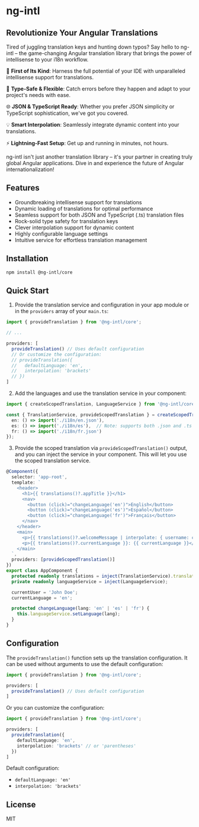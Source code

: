 # ng-intl

## Revolutionize Your Angular Translations

Tired of juggling translation keys and hunting down typos? Say hello to ng-intl – the game-changing Angular translation library that brings the power of intellisense to your i18n workflow.

🚀 **First of Its Kind**: Harness the full potential of your IDE with unparalleled intellisense support for translations.

🔧 **Type-Safe & Flexible**: Catch errors before they happen and adapt to your project's needs with ease.

🌐 **JSON & TypeScript Ready**: Whether you prefer JSON simplicity or TypeScript sophistication, we've got you covered.

💡 **Smart Interpolation**: Seamlessly integrate dynamic content into your translations.

⚡ **Lightning-Fast Setup**: Get up and running in minutes, not hours.

ng-intl isn't just another translation library – it's your partner in creating truly global Angular applications. Dive in and experience the future of Angular internationalization!

## Features

- Groundbreaking intellisense support for translations
- Dynamic loading of translations for optimal performance
- Seamless support for both JSON and TypeScript (.ts) translation files
- Rock-solid type safety for translation keys
- Clever interpolation support for dynamic content
- Highly configurable language settings
- Intuitive service for effortless translation management

## Installation

```bash
npm install @ng-intl/core
```

## Quick Start

1. Provide the translation service and configuration in your app module or in the `providers` array of your `main.ts`:

```typescript
import { provideTranslation } from '@ng-intl/core';

// ...

providers: [
  provideTranslation() // Uses default configuration
  // Or customize the configuration:
  // provideTranslation({
  //   defaultLanguage: 'en',
  //   interpolation: 'brackets'
  // })
]
```

2. Add the languages and use the translation service in your component:

```typescript
import { createScopedTranslation, LanguageService } from '@ng-intl/core';

const { TranslationService, provideScopedTranslation } = createScopedTranslation({
  en: () => import('./i18n/en.json'),
  es: () => import('./i18n/es'),  // Note: supports both .json and .ts files
  fr: () => import('./i18n/fr.json')
});
```

3. Provide the scoped translation via `provideScopedTranslation()` output, and you can inject the service in your component. 
This will let you use the scoped translation service. 

```typescript
@Component({
  selector: 'app-root',
  template: `
    <header>
      <h1>{{ translations()?.appTitle }}</h1>
      <nav>
        <button (click)="changeLanguage('en')">English</button>
        <button (click)="changeLanguage('es')">Español</button>
        <button (click)="changeLanguage('fr')">Français</button>
      </nav>
    </header>
    <main>
      <p>{{ translations()?.welcomeMessage | interpolate: { username: currentUser } }}</p>
      <p>{{ translations()?.currentLanguage }}: {{ currentLanguage }}</p>
    </main>
  `,
  providers: [provideScopedTranslation()]
})
export class AppComponent {
  protected readonly translations = inject(TranslationService).translations;
  private readonly languageService = inject(LanguageService);

  currentUser = 'John Doe';
  currentLanguage = 'en';

  protected changeLanguage(lang: 'en' | 'es' | 'fr') {
    this.languageService.setLanguage(lang);
  }
}

```

## Configuration

The `provideTranslation()` function sets up the translation configuration. It can be used without arguments to use the default configuration:

```typescript
import { provideTranslation } from '@ng-intl/core';

providers: [
  provideTranslation() // Uses default configuration
]
```

Or you can customize the configuration:

```typescript
import { provideTranslation } from '@ng-intl/core';

providers: [
  provideTranslation({
    defaultLanguage: 'en',
    interpolation: 'brackets' // or 'parentheses'
  })
]
```

Default configuration:
- `defaultLanguage: 'en'`
- `interpolation: 'brackets'`

## License

MIT
